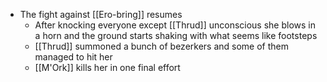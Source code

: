 - The fight against [[Ero-bring]] resumes
	- After knocking everyone except [[Thrud]] unconscious she blows in a horn and the ground starts shaking with what seems like footsteps
	- [[Thrud]] summoned a bunch of bezerkers and some of them managed to hit her
	- [[M'Ork]] kills her in one final effort